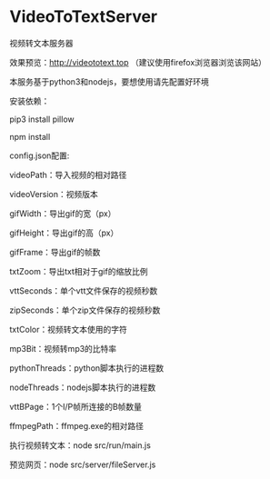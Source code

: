 # VideoToTextServer
视频转文本服务器

效果预览：http://videototext.top  （建议使用firefox浏览器浏览该网站）

本服务基于python3和nodejs，要想使用请先配置好环境

安装依赖：

pip3 install pillow

npm install

config.json配置:

videoPath：导入视频的相对路径

videoVersion：视频版本

gifWidth：导出gif的宽（px）

gifHeight：导出gif的高（px）

gifFrame：导出gif的帧数

txtZoom：导出txt相对于gif的缩放比例

vttSeconds：单个vtt文件保存的视频秒数

zipSeconds：单个zip文件保存的视频秒数

txtColor：视频转文本使用的字符

mp3Bit：视频转mp3的比特率

pythonThreads：python脚本执行的进程数

nodeThreads：nodejs脚本执行的进程数

vttBPage：1个I/P帧所连接的B帧数量

ffmpegPath：ffmpeg.exe的相对路径

执行视频转文本：node src/run/main.js

预览网页：node src/server/fileServer.js
